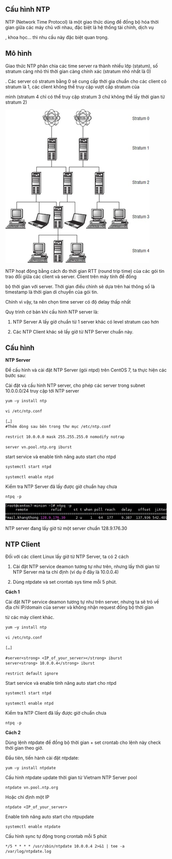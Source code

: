 ## **Cấu hình NTP**

NTP (Network Time Protocol) là một giao thức dùng để đồng bộ hóa thời gian giữa các máy chủ với nhau, đặc biệt là hệ thống tài chính, dịch vụ

, khoa học... thì nhu cầu này đặc biệt quan trọng.

## **Mô hình**

Giao thức NTP phân chia các time server ra thành nhiều lớp (statum), số stratum càng nhỏ thì thời gian càng chính xác (stratum nhỏ nhất là 0)

. Các server có stratum bằng 0 sẽ cung cấp thời gia chuẩn cho các client có stratum là 1, các client không thể truy cập vượt cấp stratum của 

mình (stratum 4 chỉ có thể truy cập stratum 3 chứ không thể lấy thời gian từ stratum 2)

[![](https://github.com/iamjohnny95/repolis_internship/raw/master/img/NTP/1.jpg)](https://github.com/iamjohnny95/repolis_internship/blob/master/img/NTP/1.jpg)

NTP hoạt động bằng cách đo thời gian RTT (round trip time) của các gói tin trao đổi giữa các client và server. Client trên máy tính để đồng 

bộ thời gian với server. Thời gian điều chỉnh sẽ dựa trên hai thông số là timestamp là thời gian di chuyển của gói tin. 

Chính vì vậy, ta nên chọn time server có độ delay thấp nhất

Quy trình cơ bản khi cấu hình NTP server là:

1. NTP Server A lấy giờ chuẩn từ 1 server khác có level stratum cao hơn 

2. Các NTP Client khác sẽ lấy giờ từ NTP Server chuẩn này.


## **Cấu hình**

**NTP Server**

Để cấu hình và cài đặt NTP Server (gói ntpd) trên CentOS 7, ta thực hiện các bước sau:

Cài đặt và cấu hình NTP server, cho phép các server trong subnet 10.0.0.0/24 truy cập tới NTP server

```
yum –y install ntp
 
vi /etc/ntp.conf
 
[…]
#Thêm dòng sau bên trong thư mục /etc/ntp.conf
 
restrict 10.0.0.0 mask 255.255.255.0 nomodify notrap
 
server vn.pool.ntp.org iburst
```
start service và enable tính năng auto start cho ntpd

```
systemctl start ntpd
 
systemctl enable ntpd
```

Kiểm tra NTP Server đã lấy được giờ chuẩn hay chưa

```
ntpq -p
```
[![](https://github.com/iamjohnny95/repolis_internship/raw/master/img/NTP/2.jpg)](https://github.com/iamjohnny95/repolis_internship/blob/master/img/NTP/2.jpg)

NTP server đang lấy giờ từ một server chuẩn 128.9.176.30

## **NTP Client**

Đối với các client Linux lấy giờ từ NTP Server, ta có 2 cách

1. Cài đặt NTP service deamon tương tự như trên, nhưng lấy thời gian từ NTP Server mà ta chỉ định (ví dụ ở đây là 10.0.0.4)

2. Dùng ntpdate và set crontab sys time mỗi 5 phút. 

**Cách 1**

Cài đặt NTP service deamon tương tự như trên server, nhưng ta sẽ trỏ về địa chỉ IP/domain của server và không nhận request đồng bộ thời gian

từ các máy client khác.

```
yum –y install ntp
 
vi /etc/ntp.conf
 
[…]
 
#server<strong> <IP_of_your_server></strong> iburst
server<strong> 10.0.0.4</strong> iburst
 
restrict default ignore
```

Start service và enable tính năng auto start cho ntpd

```
systemctl start ntpd

systemctl enable ntpd
```

Kiểm tra NTP Client đã lấy được giờ chuẩn chưa 

```
ntpq -p 
```

**Cách 2**

Dùng lệnh ntpdate để đồng bộ thời gian + set crontab cho lệnh này check thời gian theo giờ.

Đầu tiên, tiến hành cài đặt ntpdate:

```
yum –y install ntpdate
```

Cấu hình ntpdate update thời gian từ Vietnam NTP Server pool 

```
ntpdate vn.pool.ntp.org
```
Hoặc chỉ định một IP

```
ntpdate <IP_of_your_server>
```
Enable tính năng auto start cho ntpupdate

```
systemctl enable ntpdate
```
Cấu hình sync tự động trong crontab mỗi 5 phút 

```
*/5 * * * * /usr/sbin/ntpdate 10.0.0.4 2>&1 | tee -a /var/log/ntpdate.log
```


